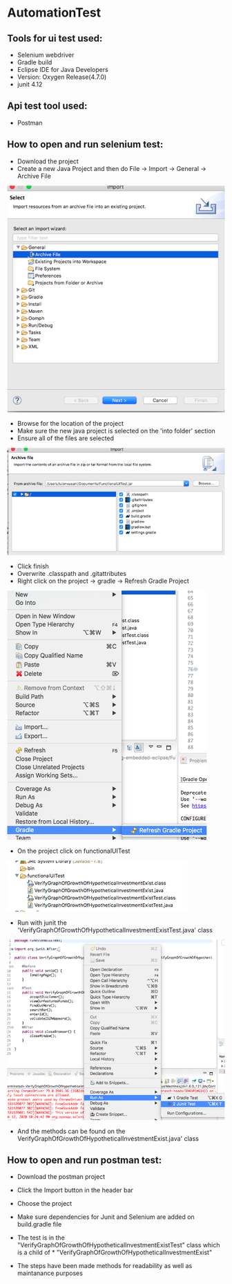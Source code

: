 # AutomationTest

## Tools for ui test used:
* Selenium webdriver 
* Gradle build
* Eclipse IDE for Java Developers
* Version: Oxygen Release(4.7.0)
* junit 4.12

## Api test tool used:
* Postman

## How to open and run selenium test:
* Download the  project
* Create a new Java Project and then do File -> Import -> General -> Archive File

 ![](screenshots/ArchiveFile.png)
 
* Browse for the location of the project
* Make sure the new java project is selected on the 'into folder' section
* Ensure all of the files are selected

![](screenshots/SelectAllFiles.png)

* Click finish
* Overwrite .classpath and .gitattributes
* Right click on the project -> gradle -> Refresh Gradle Project

![](screenshots/RefreshGradle.png)

* On the project click on functionalUITest

![](screenshots/Classes.png)

* Run with junit the 'VerifyGraphOfGrowthOfHypotheticalInvestmentExistTest.java' class

![](screenshots/RunWithJunit.png)

* And the methods can be found on the VerifyGraphOfGrowthOfHypotheticalInvestmentExist.java' class

## How to open and run postman test:
* Download the postman project
* Click the Import button in the header bar
* Choose the project

* Make sure dependencies for Junit and Selenium  are added on build.gradle file
* The test is in the "VerifyGraphOfGrowthOfHypotheticalInvestmentExistTest" class which is a child of * "VerifyGraphOfGrowthOfHypotheticalInvestmentExist"
* The steps have been made methods for readability as well as maintanance purposes 
